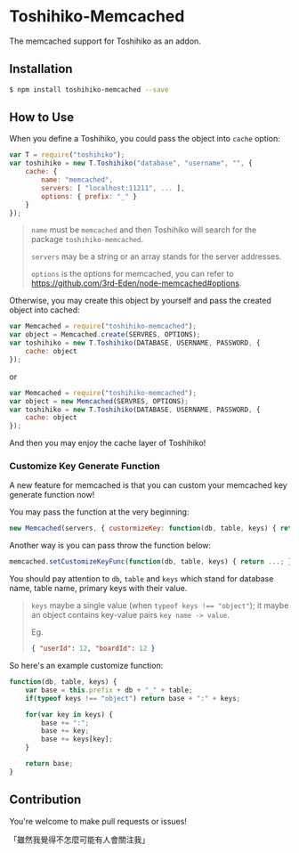 # Toshihiko-Memcached

The memcached support for Toshihiko as an addon.

## Installation

```sh
$ npm install toshihiko-memcached --save
```

## How to Use

When you define a Toshihiko, you could pass the object into `cache` option:

```javascript
var T = require("toshihiko");
var toshihiko = new T.Toshihiko("database", "username", "", {
    cache: {
        name: "memcached",
        servers: [ "localhost:11211", ... ],
        options: { prefix: "_" }
    }
});
```

> `name` must be `memcached` and then Toshihiko will search for the package `toshihiko-memcached`.
>
> `servers` may be a string or an array stands for the server addresses.
>
> `options` is the options for memcached, you can refer to https://github.com/3rd-Eden/node-memcached#options.

Otherwise, you may create this object by yourself and pass the created object into cached:

```javascript
var Memcached = require("toshihiko-memcached");
var object = Memcached.create(SERVRES, OPTIONS);
var toshihiko = new T.Toshihiko(DATABASE, USERNAME, PASSWORD, {
    cache: object
});
```

or

```javascript
var Memcached = require("toshihiko-memcached");
var object = new Memcached(SERVRES, OPTIONS);
var toshihiko = new T.Toshihiko(DATABASE, USERNAME, PASSWORD, {
    cache: object
});
```

And then you may enjoy the cache layer of Toshihiko!

### Customize Key Generate Function

A new feature for memcached is that you can custom your memcached key generate function now!

You may pass the function at the very beginning:

```javascript
new Memcached(servers, { custormizeKey: function(db, table, keys) { return ...; } });
```

Another way is you can pass throw the function below:

```javascript
memcached.setCustomizeKeyFunc(function(db, table, keys) { return ...; });
```

You should pay attention to `db`, `table` and `keys` which stand for database name, table name, primary keys with their value.

> `keys` maybe a single value (when `typeof keys !== "object"`); it maybe an object contains key-value pairs `key name -> value`.
>
> Eg.
>
> ```json
> { "userId": 12, "boardId": 12 }
> ```

So here's an example customize function:

```javascript
function(db, table, keys) {
    var base = this.prefix + db + "_" + table;
    if(typeof keys !== "object") return base + ":" + keys;

    for(var key in keys) {
        base += ":";
        base += key;
        base += keys[key];
    }

    return base;
}
```

## Contribution

You're welcome to make pull requests or issues!

「雖然我覺得不怎麼可能有人會關注我」
